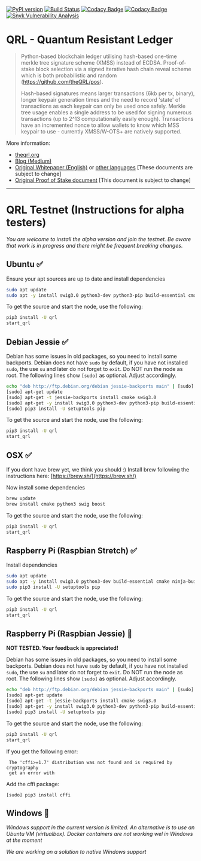 [![PyPI version](https://badge.fury.io/py/qrl.svg)](https://badge.fury.io/py/qrl)
[![Build Status](https://travis-ci.org/theQRL/QRL.svg?branch=master)](https://travis-ci.org/theQRL/QRL)
[![Codacy Badge](https://api.codacy.com/project/badge/Grade/37ffe8d11be94eb5aeb5d29379dd3543)](https://www.codacy.com/app/jleni/QRL?utm_source=github.com&utm_medium=referral&utm_content=theQRL/QRL&utm_campaign=badger)
[![Codacy Badge](https://api.codacy.com/project/badge/Coverage/37ffe8d11be94eb5aeb5d29379dd3543)](https://www.codacy.com/app/jleni/QRL?utm_source=github.com&amp;utm_medium=referral&amp;utm_content=theQRL/QRL&amp;utm_campaign=Badge_Coverage)
[![Snyk Vulnerability Analysis](https://snyk.io/test/github/theQRL/QRL/badge.svg)](https://snyk.io/test/github/theQRL/QRL)

# QRL - Quantum Resistant Ledger 

> Python-based blockchain ledger utilising hash-based one-time merkle tree signature scheme (XMSS) instead of ECDSA. Proof-of-stake block selection via a signed iterative hash chain reveal scheme which is both probabilistic and random (https://github.com/theQRL/pos).
>
> Hash-based signatures means larger transactions (6kb per tx, binary), longer keypair generation times and the need to record 'state' of transactions as each keypair can only be used once safely. Merkle tree usage enables a single address to be used for signing numerous transactions (up to 2^13 computationally easily enough). Transactions have an incremented nonce to allow wallets to know which MSS keypair to use - currently XMSS/W-OTS+ are natively supported.

More information:
 - [theqrl.org](https://theqrl.org)
 - [Blog (Medium)](https://medium.com/the-quantum-resistant-ledger)
 - [Original Whitepaper (English)](https://github.com/theQRL/Whitepaper/blob/master/QRL_whitepaper.pdf) or [other languages](https://github.com/theQRL/Whitepaper/blob/master) [These documents are subject to change]
 - [Original Proof of Stake document](https://github.com/theQRL/pos) [This document is subject to change]
 

----------------------


# QRL Testnet (Instructions for alpha testers)

*You are welcome to install the alpha version and join the testnet. Be aware that work is in progress and there might be frequent breaking changes.*

## Ubuntu :white_check_mark:

Ensure your apt sources are up to date and install dependencies

```bash
sudo apt update
sudo apt -y install swig3.0 python3-dev python3-pip build-essential cmake pkg-config libssl-dev libffi-dev
```

To get the source and start the node, use the following:

```bash
pip3 install -U qrl
start_qrl
```

## Debian Jessie :white_check_mark:

Debian has some issues in old packages, so you need to install some backports.
Debian does not have `sudo` by default, if you have not installed `sudo`, the use `su` and later do not forget to `exit`.
Do NOT run the node as root.
The following lines show `[sudo]` as optional. Adjust accordingly. 

```bash
echo "deb http://ftp.debian.org/debian jessie-backports main" | [sudo] tee -a /etc/apt/sources.list
[sudo] apt-get update
[sudo] apt-get -t jessie-backports install cmake swig3.0
[sudo] apt-get -y install swig3.0 python3-dev python3-pip build-essential cmake pkg-config libssl-dev libffi-dev
[sudo] pip3 install -U setuptools pip
```

To get the source and start the node, use the following:

```bash
pip3 install -U qrl
start_qrl
```

## OSX :white_check_mark:
If you dont have brew yet, we think you should :) Install brew following the instructions here: [https://brew.sh/](https://brew.sh/)

Now install some dependencies

```bash
brew update
brew install cmake python3 swig boost
```

To get the source and start the node, use the following:

```bash
pip3 install -U qrl
start_qrl
```

## Raspberry Pi (Raspbian Stretch) :white_check_mark:

Install dependencies
```bash
sudo apt update
sudo apt -y install swig3.0 python3-dev build-essential cmake ninja-build libboost-random-dev libssl-dev libffi-dev
sudo pip3 install -U setuptools pip
```

To get the source and start the node, use the following:

```bash
pip3 install -U qrl
start_qrl
```

## Raspberry Pi (Raspbian Jessie) :seedling:
**NOT TESTED. Your feedback is appreciated!**

Debian has some issues in old packages, so you need to install some backports.
Debian does not have `sudo` by default, if you have not installed `sudo`, the use `su` and later do not forget to `exit`.
Do NOT run the node as root.
The following lines show `[sudo]` as optional. Adjust accordingly. 

```bash
echo "deb http://ftp.debian.org/debian jessie-backports main" | [sudo] tee -a /etc/apt/sources.list
[sudo] apt-get update
[sudo] apt-get -t jessie-backports install cmake swig3.0
[sudo] apt-get -y install swig3.0 python3-dev python3-pip build-essential pkg-config libssl-dev libffi-dev
[sudo] pip3 install -U setuptools pip
```

To get the source and start the node, use the following:

```bash
pip3 install -U qrl
start_qrl
```

If you get the following error:

```dependencies not satisfied, run [pip3 install -r requirements.txt] first.
 The 'cffi>=1.7' distribution was not found and is required by cryptography
 get an error with 
``` 

Add the cffi package:

```
[sudo] pip3 install cffi
```

## Windows :seedling:

*Windows support in the current version is limited. An alternative is to use an Ubuntu VM (virtualbox). Docker containers are not working wel in Windows at the moment*

*We are working on a solution to native Windows support*
